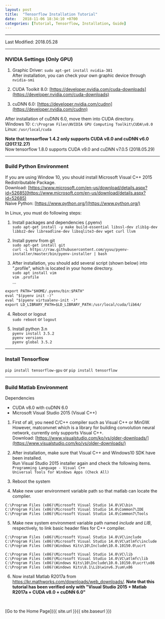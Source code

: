 ```yaml
---
layout: post
title:  "Tensorflow Installation Tutorial"
date:   2018-11-06 18:34:10 +0700
categories: [Tutorial, Tensorflow, Installation, Guide]
---
```


---

Last Modified: 2018.05.28

---
### NVIDIA Settings (Only GPU)

1. Graphic Driver: `sudo apt-get install nvidia-381`  
After installation, you can check your own graphic device through `nvidia-smi`

2. CUDA Toolkit 8.0: [https://developer.nvidia.com/cuda-downloads](https://developer.nvidia.com/cuda-downloads) 

3. cuDNN 6.0: [https://developer.nvidia.com/cudnn](https://developer.nvidia.com/cudnn)

After installation of cuDNN 6.0, move them into CUDA directory.  
Windows 10: `C:\Program Files\NVIDIA GPU Computing Toolkit\CUDA\v8.0`  
Linux: `/usr/local/cuda`

**Note that tensorflow 1.4.2 only supports CUDA v8.0 and cuDNN v6.0 (2017.12.27)**  
Now tensorflow 1.8.0 supports CUDA v9.0 and cuDNN v7.0.5 (2018.05.29)  

---
### Build Python Environment

If you are using Window 10, you should install Microsoft Visual C++ 2015 Redistributable Package.  
Download: [https://www.microsoft.com/en-us/download/details.aspx?id=52685](https://www.microsoft.com/en-us/download/details.aspx?id=52685)  
Naive Python: [https://www.python.org/](https://www.python.org/)

In Linux, you must do following steps:

1. Install packages and dependencies (.pyenv)  
`sudo apt-get install -y make build-essential libssl-dev zlib1g-dev libbz2-dev libreadline-dev libsqlite3-dev wget curl llvm`

2. Install pyenv from git  
`sudo apt-get install git`  
`curl -L https://raw.githubusercontent.com/yyuu/pyenv-installer/master/bin/pyenv-installer | bash`

3. After installation, you should add several script (shown below) into ".profile", which is located in your home directory.  
`sudo apt install vim`  
`vim .profile`  
...  
```html
export PATH="$HOME/.pyenv/bin:$PATH"  
eval "$(pyenv init -)"  
eval "$(pyenv virtualenv-init -)"  
export LD_LIBRARY_PATH=$LD_LIBRARY_PATH:/usr/local/cuda/lib64/  
```

4. Reboot or logout  
`sudo reboot` or `logout`

5. Install python 3.n  
`pyenv install 3.5.2`  
`pyenv versions`  
`pyenv global 3.5.2`  

---
### Install Tensorflow

`pip install tensorflow-gpu` or `pip install tensorflow`

---

### Build Matlab Environment

Dependencies
- CUDA v8.0 with cuDNN 6.0
- Microsoft Visual Studio 2015 (Visual C++)

1. First of all, you need C/C\++ compiler such as Visual C\++ or MinGW. However, matconvnet which is a library for building convolution neural network, currently only supports Visual C\++.  
    Download: [https://www.visualstudio.com/ko/vs/older-downloads/](https://www.visualstudio.com/ko/vs/older-downloads/)  
2. After installation, make sure that Visual C++ and Windows10 SDK have been installed.  
    Run Visual Studio 2015 installer again and check the following items.   
    `Programming Language - Visual C++`  
    `Universal Tools for Windows Apps (Check All)`

3. Reboot the system  
4. Make new user environment variable path so that matlab can locate the complier.
```
C:\Program Files (x86)\Microsoft Visual Studio 14.0\VC\bin
C:\Program Files (x86)\Microsoft Visual Studio 14.0\Common7\IDE
C:\Program Files (x86)\Microsoft Visual Studio 14.0\Common7\Tools
```

5. Make new system environment variable path named *include* and *LIB*, respectively, to link basic header files for C++ compiler.
```
C:\Program Files (x86)\Microsoft Visual Studio 14.0\VC\include
C:\Program Files (x86)\Microsoft Visual Studio 14.0\VC\atlmfc\include
C:\Program Files (x86)\Windows Kits\10\Include\10.0.10150.0\ucrt
```
```
C:\Program Files (x86)\Microsoft Visual Studio 14.0\VC\lib
C:\Program Files (x86)\Microsoft Visual Studio 14.0\VC\atlmfc\lib
C:\Program Files (x86)\Windows Kits\10\Include\10.0.10150.0\ucrt\x86
C:\Program Files (x86)\Windows Kits\8.1\Lib\winv6.3\um\x86
```

6. Now install Matlab R2017a from https://kr.mathworks.com/downloads/web_downloads/. **Note that this tutorial has been verified only with "Visual Studio 2015 + Matlab R2017a + CUDA v8.0 + cuDNN 6.0"**

<br/>

[Go to the Home Page]({{ site.url }}{{ site.baseurl }})

<br/>

